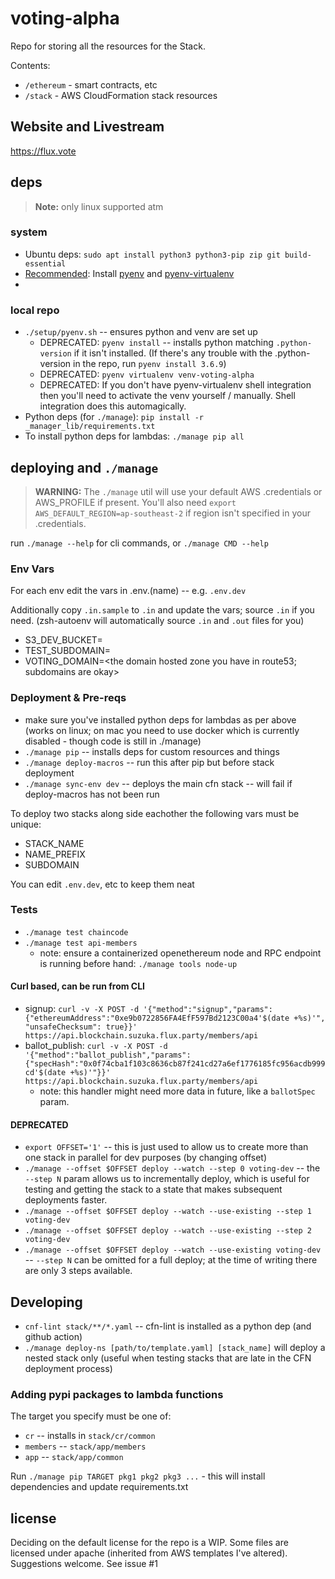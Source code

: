 # voting-alpha

Repo for storing all the resources for the Stack.

Contents:

- `/ethereum` - smart contracts, etc
- `/stack` - AWS CloudFormation stack resources

## Website and Livestream

https://flux.vote

## deps

> **Note:** only linux supported atm

### system

* Ubuntu deps: `sudo apt install python3 python3-pip zip git build-essential`
* [Recommended]: Install [pyenv](https://github.com/pyenv/pyenv) and [pyenv-virtualenv](https://github.com/pyenv/pyenv-virtualenv)
* [Recommended]: Docker

### local repo

* `./setup/pyenv.sh` -- ensures python and venv are set up
  * DEPRECATED: `pyenv install` -- installs python matching `.python-version` if it isn't installed. (If there's any trouble with the .python-version in the repo, run `pyenv install 3.6.9`)
  * DEPRECATED: `pyenv virtualenv venv-voting-alpha`
  * DEPRECATED: If you don't have pyenv-virtualenv shell integration then you'll need to activate the venv yourself / manually. Shell integration does this automagically.
* Python deps (for `./manage`): `pip install -r _manager_lib/requirements.txt`
* To install python deps for lambdas: `./manage pip all`

## deploying and `./manage`

> **WARNING:** The `./manage` util will use your default AWS .credentials or AWS_PROFILE if present. You'll also need `export AWS_DEFAULT_REGION=ap-southeast-2` if region isn't specified in your .credentials.

run `./manage --help` for cli commands, or `./manage CMD --help`

### Env Vars

For each env edit the vars in .env.(name) -- e.g. `.env.dev`

Additionally copy `.in.sample` to `.in` and update the vars; source `.in` if you need. (zsh-autoenv will automatically source `.in` and `.out` files for you)

* S3_DEV_BUCKET=<a public bucket>
* TEST_SUBDOMAIN=<just the subdomain>
* VOTING_DOMAIN=<the domain hosted zone you have in route53; subdomains are okay>

### Deployment & Pre-reqs

* make sure you've installed python deps for lambdas as per above (works on linux; on mac you need to use docker which is currently disabled - though code is still in ./manage)
* `./manage pip` -- installs deps for custom resources and things
* `./manage deploy-macros` -- run this after pip but before stack deployment
* `./manage sync-env dev` -- deploys the main cfn stack -- will fail if deploy-macros has not been run

To deploy two stacks along side eachother the following vars must be unique:

* STACK_NAME
* NAME_PREFIX
* SUBDOMAIN

You can edit `.env.dev`, etc to keep them neat

### Tests

* `./manage test chaincode`
* `./manage test api-members`
  - note: ensure a containerized openethereum node and RPC endpoint is running before hand: `./manage tools node-up`

#### Curl based, can be run from CLI

* signup: `curl -v -X POST -d '{"method":"signup","params":{"ethereumAddress":"0xe9b0722856FA4EfF597Bd2123C00a4'$(date +%s)'", "unsafeChecksum": true}}' https://api.blockchain.suzuka.flux.party/members/api`
* ballot_publish: `curl -v -X POST -d '{"method":"ballot_publish","params":{"specHash":"0x0f74cba1f103c8636cb87f241cd27a6ef1776185fc956acdb999cd'$(date +%s)'"}}' https://api.blockchain.suzuka.flux.party/members/api`
  - note: this handler might need more data in future, like a `ballotSpec` param.

#### DEPRECATED

* `export OFFSET='1'` -- this is just used to allow us to create more than one stack in parallel for dev purposes (by changing offset)
* `./manage --offset $OFFSET deploy --watch --step 0 voting-dev` -- the `--step N` param allows us to incrementally deploy, which is useful for testing and getting the stack to a state that makes subsequent deployments faster.
* `./manage --offset $OFFSET deploy --watch --use-existing --step 1 voting-dev`
* `./manage --offset $OFFSET deploy --watch --use-existing --step 2 voting-dev`
* `./manage --offset $OFFSET deploy --watch --use-existing voting-dev` -- `--step N` can be omitted for a full deploy; at the time of writing there are only 3 steps available.

## Developing

* `cnf-lint stack/**/*.yaml` -- cfn-lint is installed as a python dep (and github action)
* `./manage deploy-ns [path/to/template.yaml] [stack_name]` will deploy a nested stack only (useful when testing stacks that are late in the CFN deployment process)

### Adding pypi packages to lambda functions

The target you specify must be one of:

* `cr` -- installs in `stack/cr/common`
* `members` -- `stack/app/members`
* `app` -- `stack/app/common`

Run `./manage pip TARGET pkg1 pkg2 pkg3 ...` - this will install dependencies and update requirements.txt

## license

Deciding on the default license for the repo is a WIP. Some files are licensed under apache (inherited from AWS templates I've altered). Suggestions welcome. See issue #1
